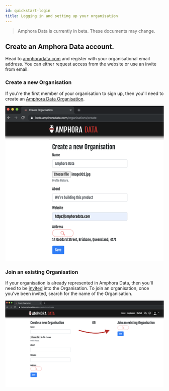```yaml
---
id: quickstart-login
title: Logging in and setting up your organisation
---
```


> Amphora Data is currently in beta. These documents may change.

## Create an Amphora Data account.

Head to [amphoradata.com](https://beta.amphoradata.com) and register with your organisational email address. You can either request access from the website or use an invite from email.

### Create a new Organisation

If you're the first member of your organisation to sign up, then you'll need to create an [Amphora Data Organisation](../models/organisation.md).

![New Organisation, Screenshot](../assets/screenshots/new_organisation.png)

### Join an existing Organisation

If your organisation is already represented in Amphora Data, then you'll need to be [invited](../how-to-guides/invite-to-organisation.md) into the Organisation. To join an organisation, once you've been invited, search for the name of the Organisation.

![Join Organisation, Screenshot](../assets/screenshots/join_organisation.png)
